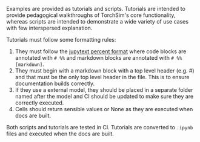 
Examples are provided as tutorials and scripts.
Tutorials are intended to provide pedagogical walkthroughs
of TorchSim's core functionality, whereas scripts are intended
to demonstrate a wide variety of use cases with few interspersed
explanation.

Tutorials must follow some formatting rules:
1. They must follow the [jupytext percent format](https://jupytext.readthedocs.io/en/latest/formats-scripts.html#the-percent-format) 
where code blocks are annotated with `# %%` and markdown blocks
are annotated with `# %% [markdown]`.
2. They must begin with a markdown block with a top level header
(e.g. #) and that must be the only top level header in the file.
This is to ensure documentation builds correctly.
3. If they use a external model, they should be placed in a separate
folder named after the model and CI should be updated to make sure
they are correctly executed.
4. Cells should return sensible values or None as they are executed
when docs are built.

Both scripts and tutorials are tested in CI. Tutorials are
converted to `.ipynb` files and executed when the docs are built.

